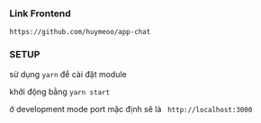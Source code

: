 ### Link Frontend

`https://github.com/huymeoo/app-chat`

### SETUP

sử dụng `yarn` để cài đặt module

khởi động bằng `yarn start`

ở development mode port mặc định sẽ là ` http://localhost:3000`
